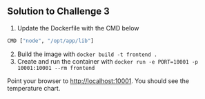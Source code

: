 ## Solution to Challenge 3

1. Update the Dockerfile with the CMD below
```sh
CMD ["node", "/opt/app/lib"]
```
2. Build the image with `docker build -t frontend .`
3. Create and run the container with `docker run -e PORT=10001 -p 10001:10001 --rm frontend`

Point your browser to [http://localhost:10001](). You should see the temperature chart.
